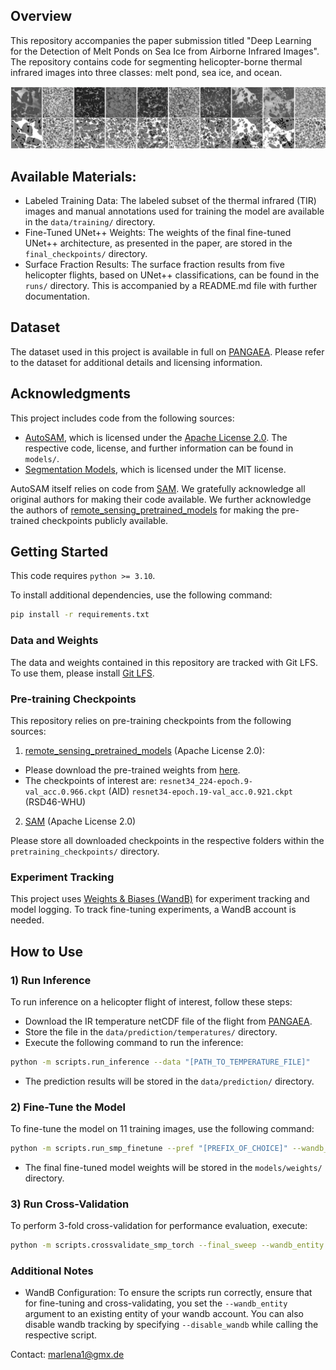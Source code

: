## Overview
This repository accompanies the paper submission titled "Deep Learning for the Detection of Melt Ponds on Sea Ice from Airborne Infrared Images". The repository contains code for segmenting helicopter-borne thermal infrared images into three classes: melt pond, sea ice, and ocean.

![alt text](image.png)

## Available Materials:
- Labeled Training Data: The labeled subset of the thermal infrared (TIR) images and manual annotations used for training the model are available in the `data/training/` directory.
- Fine-Tuned UNet++ Weights: The weights of the final fine-tuned UNet++ architecture, as presented in the paper, are stored in the `final_checkpoints/` directory.
- Surface Fraction Results: The surface fraction results from five helicopter flights, based on UNet++ classifications, can be found in the `runs/` directory. This is accompanied by a README.md file with further documentation.

## Dataset
The dataset used in this project is available in full on [PANGAEA](https://doi.org/10.1594/PANGAEA.971908). Please refer to the dataset for additional details and licensing information.

## Acknowledgments
This project includes code from the following sources:

- [AutoSAM](https://github.com/xhu248/AutoSAM), which is licensed under the [Apache License 2.0](https://www.apache.org/licenses/LICENSE-2.0). The respective code, license, and further information can be found in `models/`.
- [Segmentation Models](https://github.com/qubvel-org/segmentation_models.pytorch), which is licensed under the MIT license.

AutoSAM itself relies on code from [SAM](https://github.com/facebookresearch/segment-anything/). We gratefully acknowledge all original authors for making their code available.
We further acknowledge the authors of [remote_sensing_pretrained_models](https://github.com/lsh1994/remote_sensing_pretrained_models?tab=readme-ov-file) for making the pre-trained checkpoints publicly available.

## Getting Started

This code requires `python >= 3.10`.

To install additional dependencies, use the following command:

```bash
pip install -r requirements.txt
```

### Data and Weights

The data and weights contained in this repository are tracked with Git LFS. To use them, please install [Git LFS](https://git-lfs.com/).

### Pre-training Checkpoints

This repository relies on pre-training checkpoints from the following sources:

1) [remote_sensing_pretrained_models](https://github.com/lsh1994/remote_sensing_pretrained_models?tab=readme-ov-file) (Apache License 2.0):
- Please download the pre-trained weights from [here](https://github.com/lsh1994/remote_sensing_pretrained_models/releases/).
- The checkpoints of interest are:
            `resnet34_224-epoch.9-val_acc.0.966.ckpt` (AID)
            `resnet34-epoch.19-val_acc.0.921.ckpt` (RSD46-WHU)

2) [SAM](https://github.com/facebookresearch/segment-anything/) (Apache License 2.0)

Please store all downloaded checkpoints in the respective folders within the `pretraining_checkpoints/` directory.

### Experiment Tracking

This project uses [Weights & Biases (WandB)](https://wandb.ai) for experiment tracking and model logging.
To track fine-tuning experiments, a WandB account is needed.

## How to Use
### 1) Run Inference
To run inference on a helicopter flight of interest, follow these steps:

- Download the IR temperature netCDF file of the flight from [PANGAEA](https://doi.org/10.1594/PANGAEA.971908).
- Store the file in the `data/prediction/temperatures/` directory.
- Execute the following command to run the inference:

```bash
python -m scripts.run_inference --data "[PATH_TO_TEMPERATURE_FILE]"
```

- The prediction results will be stored in the `data/prediction/` directory.

### 2) Fine-Tune the Model
To fine-tune the model on 11 training images, use the following command:

```bash
python -m scripts.run_smp_finetune --pref "[PREFIX_OF_CHOICE]" --wandb_entity "[YOUR_EXISTING_WANDB_ENTITY]"
```

- The final fine-tuned model weights will be stored in the `models/weights/` directory.

### 3) Run Cross-Validation
To perform 3-fold cross-validation for performance evaluation, execute:

```bash
python -m scripts.crossvalidate_smp_torch --final_sweep --wandb_entity "[YOUR_EXISTING_WANDB_ENTITY]"
```

### Additional Notes
- WandB Configuration: To ensure the scripts run correctly, ensure that for fine-tuning and cross-validating, you set the `--wandb_entity` argument to an existing entity of your wandb account. You can also disable wandb tracking by specifying `--disable_wandb` while calling the respective script.

Contact: marlena1@gmx.de
